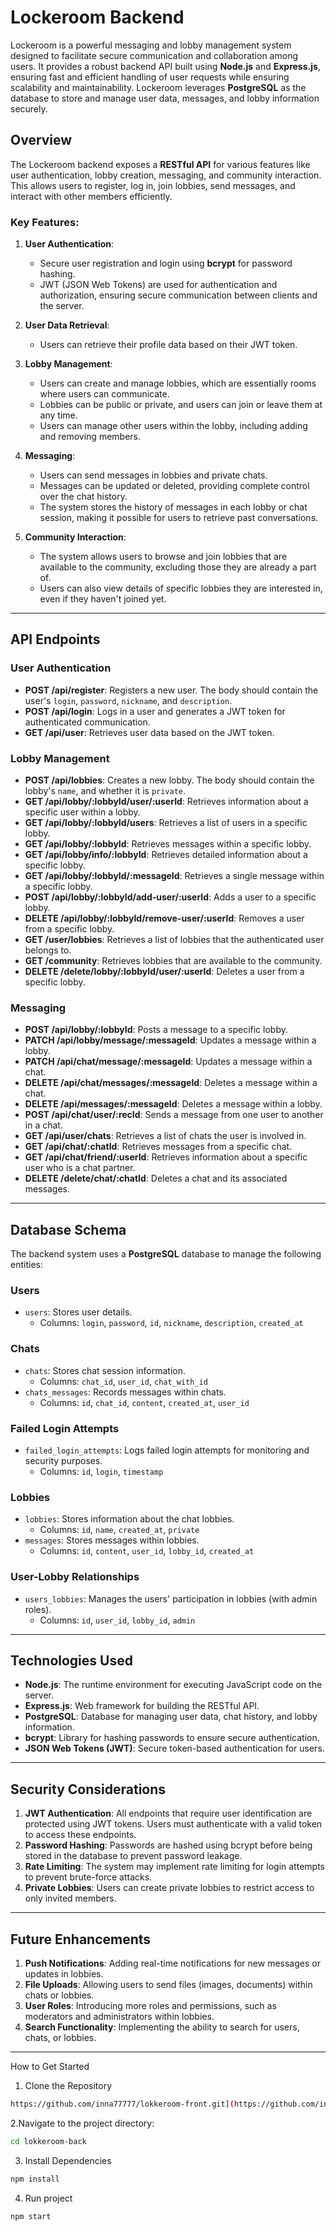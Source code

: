 # Lockeroom Backend

Lockeroom is a powerful messaging and lobby management system designed to facilitate secure communication and collaboration among users. It provides a robust backend API built using **Node.js** and **Express.js**, ensuring fast and efficient handling of user requests while ensuring scalability and maintainability. Lockeroom leverages **PostgreSQL** as the database to store and manage user data, messages, and lobby information securely.

## Overview

The Lockeroom backend exposes a **RESTful API** for various features like user authentication, lobby creation, messaging, and community interaction. This allows users to register, log in, join lobbies, send messages, and interact with other members efficiently.

### Key Features:

1. **User Authentication**:
   - Secure user registration and login using **bcrypt** for password hashing.
   - JWT (JSON Web Tokens) are used for authentication and authorization, ensuring secure communication between clients and the server.

2. **User Data Retrieval**:
   - Users can retrieve their profile data based on their JWT token.

3. **Lobby Management**:
   - Users can create and manage lobbies, which are essentially rooms where users can communicate.
   - Lobbies can be public or private, and users can join or leave them at any time.
   - Users can manage other users within the lobby, including adding and removing members.

4. **Messaging**:
   - Users can send messages in lobbies and private chats.
   - Messages can be updated or deleted, providing complete control over the chat history.
   - The system stores the history of messages in each lobby or chat session, making it possible for users to retrieve past conversations.

5. **Community Interaction**:
   - The system allows users to browse and join lobbies that are available to the community, excluding those they are already a part of.
   - Users can also view details of specific lobbies they are interested in, even if they haven't joined yet.

---

## API Endpoints

### **User Authentication**

- **POST /api/register**: Registers a new user. The body should contain the user's `login`, `password`, `nickname`, and `description`.
- **POST /api/login**: Logs in a user and generates a JWT token for authenticated communication.
- **GET /api/user**: Retrieves user data based on the JWT token.

### **Lobby Management**

- **POST /api/lobbies**: Creates a new lobby. The body should contain the lobby's `name`, and whether it is `private`.
- **GET /api/lobby/:lobbyId/user/:userId**: Retrieves information about a specific user within a lobby.
- **GET /api/lobby/:lobbyId/users**: Retrieves a list of users in a specific lobby.
- **GET /api/lobby/:lobbyId**: Retrieves messages within a specific lobby.
- **GET /api/lobby/info/:lobbyId**: Retrieves detailed information about a specific lobby.
- **GET /api/lobby/:lobbyId/:messageId**: Retrieves a single message within a specific lobby.
- **POST /api/lobby/:lobbyId/add-user/:userId**: Adds a user to a specific lobby.
- **DELETE /api/lobby/:lobbyId/remove-user/:userId**: Removes a user from a specific lobby.
- **GET /user/lobbies**: Retrieves a list of lobbies that the authenticated user belongs to.
- **GET /community**: Retrieves lobbies that are available to the community.
- **DELETE /delete/lobby/:lobbyId/user/:userId**: Deletes a user from a specific lobby.

### **Messaging**

- **POST /api/lobby/:lobbyId**: Posts a message to a specific lobby.
- **PATCH /api/lobby/message/:messageId**: Updates a message within a lobby.
- **PATCH /api/chat/message/:messageId**: Updates a message within a chat.
- **DELETE /api/chat/messages/:messageId**: Deletes a message within a chat.
- **DELETE /api/messages/:messageId**: Deletes a message within a lobby.
- **POST /api/chat/user/:recId**: Sends a message from one user to another in a chat.
- **GET /api/user/chats**: Retrieves a list of chats the user is involved in.
- **GET /api/chat/:chatId**: Retrieves messages from a specific chat.
- **GET /api/chat/friend/:userId**: Retrieves information about a specific user who is a chat partner.
- **DELETE /delete/chat/:chatId**: Deletes a chat and its associated messages.

---

## Database Schema

The backend system uses a **PostgreSQL** database to manage the following entities:

### **Users**
- `users`: Stores user details.
  - Columns: `login`, `password`, `id`, `nickname`, `description`, `created_at`
  
### **Chats**
- `chats`: Stores chat session information.
  - Columns: `chat_id`, `user_id`, `chat_with_id`
- `chats_messages`: Records messages within chats.
  - Columns: `id`, `chat_id`, `content`, `created_at`, `user_id`

### **Failed Login Attempts**
- `failed_login_attempts`: Logs failed login attempts for monitoring and security purposes.
  - Columns: `id`, `login`, `timestamp`

### **Lobbies**
- `lobbies`: Stores information about the chat lobbies.
  - Columns: `id`, `name`, `created_at`, `private`
- `messages`: Stores messages within lobbies.
  - Columns: `id`, `content`, `user_id`, `lobby_id`, `created_at`

### **User-Lobby Relationships**
- `users_lobbies`: Manages the users' participation in lobbies (with admin roles).
  - Columns: `id`, `user_id`, `lobby_id`, `admin`

---

## Technologies Used

- **Node.js**: The runtime environment for executing JavaScript code on the server.
- **Express.js**: Web framework for building the RESTful API.
- **PostgreSQL**: Database for managing user data, chat history, and lobby information.
- **bcrypt**: Library for hashing passwords to ensure secure authentication.
- **JSON Web Tokens (JWT)**: Secure token-based authentication for users.

---

## Security Considerations

1. **JWT Authentication**: All endpoints that require user identification are protected using JWT tokens. Users must authenticate with a valid token to access these endpoints.
2. **Password Hashing**: Passwords are hashed using bcrypt before being stored in the database to prevent password leakage.
3. **Rate Limiting**: The system may implement rate limiting for login attempts to prevent brute-force attacks.
4. **Private Lobbies**: Users can create private lobbies to restrict access to only invited members.

---

## Future Enhancements

1. **Push Notifications**: Adding real-time notifications for new messages or updates in lobbies.
2. **File Uploads**: Allowing users to send files (images, documents) within chats or lobbies.
3. **User Roles**: Introducing more roles and permissions, such as moderators and administrators within lobbies.
4. **Search Functionality**: Implementing the ability to search for users, chats, or lobbies.

---

How to Get Started
1. Clone the Repository
  ```bash
https://github.com/inna77777/lokkeroom-front.git](https://github.com/inna77777/lokkeroom-back.git
```

2.Navigate to the project directory:
```bash
cd lokkeroom-back
```
3. Install Dependencies
```bash
npm install

```

4. Run project
```bash
npm start
```


